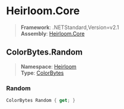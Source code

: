 # Heirloom.Core

> **Framework**: .NETStandard,Version=v2.1  
> **Assembly**: [Heirloom.Core][0]  

## ColorBytes.Random

> **Namespace**: [Heirloom][0]  
> **Type**: [ColorBytes][1]  

### Random

```cs
ColorBytes Random { get; }
```

[0]: ../Heirloom.Core.md
[1]: Heirloom.ColorBytes.md

